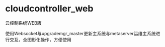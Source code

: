 # cloudcontroller_web
云控制系统WEB版

使用Websocket与upgrademgr_master更新主系统与metaserver运维主系统进行交互，全图形化操作，方便使用
